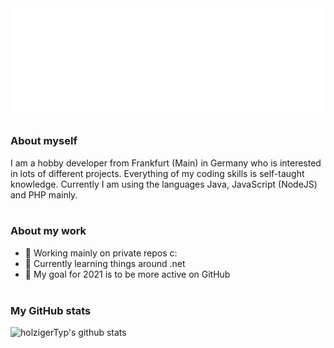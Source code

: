 <img src="https://raw.githubusercontent.com/holzigerTyp/holzigerTyp/main/assets/github.gif"/>

### About myself
I am a hobby developer from Frankfurt (Main) in Germany who is interested in lots of different projects. Everything of my coding skills is self-taught knowledge. Currently I am using the languages Java, JavaScript (NodeJS) and PHP mainly.
</br></br>
### About my work
- 🔭 Working mainly on private repos c:
- 🌱 Currently learning things around .net
- 🥅 My goal for 2021 is to be more active on GitHub
</br></br>
### My GitHub stats
![holzigerTyp's github stats](https://github-readme-stats.vercel.app/api?username=holzigerTyp&show_icons=true&theme=default)
